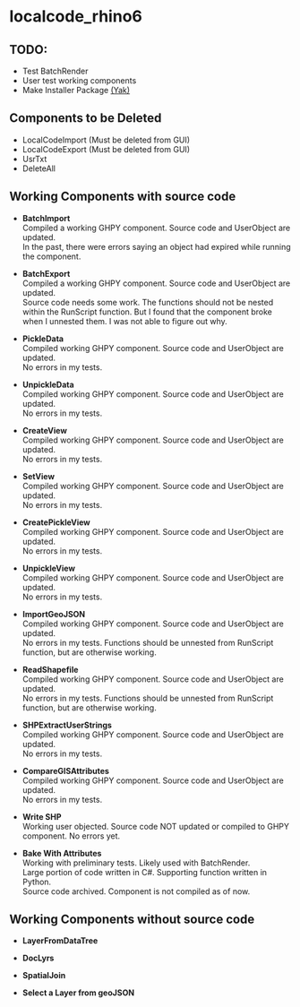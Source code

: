 # localcode_rhino6

## TODO:
* Test BatchRender
* User test working components
* Make Installer Package [(Yak)](https://developer.rhino3d.com/guides/yak/what-is-yak/)

## Components to be Deleted
* LocalCodeImport (Must be deleted from GUI)
* LocalCodeExport (Must be deleted from GUI)
* UsrTxt
* DeleteAll

## Working Components with source code
* **BatchImport**  
   Compiled a working GHPY component. Source code and UserObject are updated.  
   In the past, there were errors saying an object had expired while running the component.  

* **BatchExport**  
   Compiled a working GHPY component. Source code and UserObject are updated.  
   Source code needs some work. The functions should not be nested within the RunScript function. But I found that the component broke when I unnested them. I was not able to figure out why. 

* **PickleData**  
   Compiled working GHPY component. Source code and UserObject are updated.  
   No errors in my tests.  

* **UnpickleData**  
   Compiled working GHPY component. Source code and UserObject are updated.  
   No errors in my tests.  

* **CreateView**  
   Compiled working GHPY component. Source code and UserObject are updated.  
   No errors in my tests.  

* **SetView**  
   Compiled working GHPY component. Source code and UserObject are updated.  
   No errors in my tests.  

* **CreatePickleView**  
   Compiled working GHPY component. Source code and UserObject are updated.  
   No errors in my tests.  

* **UnpickleView**  
   Compiled working GHPY component. Source code and UserObject are updated.  
   No errors in my tests.  

* **ImportGeoJSON**  
   Compiled working GHPY component. Source code and UserObject are updated.  
   No errors in my tests. Functions should be unnested from RunScript function, but are otherwise working.  
   
* **ReadShapefile**  
   Compiled working GHPY component. Source code and UserObject are updated.  
   No errors in my tests. Functions should be unnested from RunScript function, but are otherwise working.

* **SHPExtractUserStrings**  
   Compiled working GHPY component. Source code and UserObject are updated.  
   No errors in my tests. 

* **CompareGISAttributes**  
   Compiled working GHPY component. Source code and UserObject are updated.  
   No errors in my tests.  
   
* **Write SHP**  
   Working user objected. Source code NOT updated or compiled to GHPY component.
   No errors yet.
   
* **Bake With Attributes**  
   Working with preliminary tests. Likely used with BatchRender.  
   Large portion of code written in C#. Supporting function written in Python.  
   Source code archived. Component is not compiled as of now.  

   
## Working Components without source code
* **LayerFromDataTree**

* **DocLyrs**

* **SpatialJoin**

* **Select a Layer from geoJSON**  




